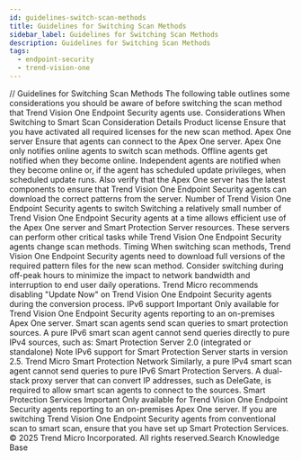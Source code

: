 ```yaml
---
id: guidelines-switch-scan-methods
title: Guidelines for Switching Scan Methods
sidebar_label: Guidelines for Switching Scan Methods
description: Guidelines for Switching Scan Methods
tags:
  - endpoint-security
  - trend-vision-one
---
```


/*<![CDATA[*/ $('#title').html($('meta[name=map-description]').attr('content')); /*]]>*/ Guidelines for Switching Scan Methods The following table outlines some considerations you should be aware of before switching the scan method that Trend Vision One Endpoint Security agents use. Considerations When Switching to Smart Scan Consideration Details Product license Ensure that you have activated all required licenses for the new scan method. Apex One server Ensure that agents can connect to the Apex One server. Apex One only notifies online agents to switch scan methods. Offline agents get notified when they become online. Independent agents are notified when they become online or, if the agent has scheduled update privileges, when scheduled update runs. Also verify that the Apex One server has the latest components to ensure that Trend Vision One Endpoint Security agents can download the correct patterns from the server. Number of Trend Vision One Endpoint Security agents to switch Switching a relatively small number of Trend Vision One Endpoint Security agents at a time allows efficient use of the Apex One server and Smart Protection Server resources. These servers can perform other critical tasks while Trend Vision One Endpoint Security agents change scan methods. Timing When switching scan methods, Trend Vision One Endpoint Security agents need to download full versions of the required pattern files for the new scan method. Consider switching during off-peak hours to minimize the impact to network bandwidth and interruption to end user daily operations. Trend Micro recommends disabling "Update Now" on Trend Vision One Endpoint Security agents during the conversion process. IPv6 support Important Only available for Trend Vision One Endpoint Security agents reporting to an on-premises Apex One server. Smart scan agents send scan queries to smart protection sources. A pure IPv6 smart scan agent cannot send queries directly to pure IPv4 sources, such as: Smart Protection Server 2.0 (integrated or standalone) Note IPv6 support for Smart Protection Server starts in version 2.5. Trend Micro Smart Protection Network Similarly, a pure IPv4 smart scan agent cannot send queries to pure IPv6 Smart Protection Servers. A dual-stack proxy server that can convert IP addresses, such as DeleGate, is required to allow smart scan agents to connect to the sources. Smart Protection Services Important Only available for Trend Vision One Endpoint Security agents reporting to an on-premises Apex One server. If you are switching Trend Vision One Endpoint Security agents from conventional scan to smart scan, ensure that you have set up Smart Protection Services. © 2025 Trend Micro Incorporated. All rights reserved.Search Knowledge Base